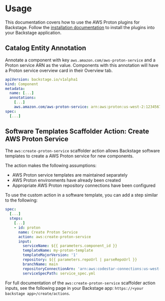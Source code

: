# Usage

This documentation covers how to use the AWS Proton plugins for Backstage.  Follow the [installation documentation](install.md) to install the plugins into your Backstage application.

## Catalog Entity Annotation

Annotate a component with key `aws.amazon.com/aws-proton-service` and a Proton service ARN as the value. Components with this annotation will have a Proton service overview card in their Overview tab.

```yaml
apiVersion: backstage.io/v1alpha1
kind: Component
metadata:
  name: [...]
  annotations:
    [...]
    aws.amazon.com/aws-proton-service: arn:aws:proton:us-west-2:1234567890:service/my-proton-service
spec:
  [...]
```

## Software Templates Scaffolder Action: Create AWS Proton Service

The `aws:create-proton-service` scaffolder action allows Backstage software templates to create a AWS Proton service for new components.

The action makes the following assumptions:
- AWS Proton service templates are maintained separately
- AWS Proton environments have already been created
- Appropriate AWS Proton repository connections have been configured

To use the custom action in a software template, you can add a step similar to the following:

```yaml
spec:
  [...]
  steps:
    [...]
    - id: proton
      name: Create Proton Service
      action: aws:create-proton-service
      input:
        serviceName: ${{ parameters.component_id }}
        templateName: my-proton-template
        templateMajorVersion: '1'
        repository: ${{ parameters.repoUrl | parseRepoUrl }}
        branchName: main
        repositoryConnectionArn: 'arn:aws:codestar-connections:us-west-2:1234567890:connection/4dde5c82-51d6-4ea9-918e-03aed6971ff3'
        serviceSpecPath: service_spec.yml
```

For full documentation of the `aws:create-proton-service` scaffolder action inputs, see the following page in your Backstage app: `https://<your backstage app>/create/actions`.